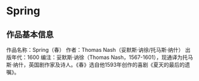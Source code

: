 # Spring

## 作品基本信息

作品名称：Spring（春）
作者：Thomas Nash（妥默斯·讷徐/托马斯·纳什）
出版年代：1600
编注：妥默斯·讷徐（Thomas Nash，1567-1601），现通译为托马斯·纳什，英国剧作家及诗人。《春》选自他1593年创作的喜剧《夏天的最后的遗嘱》。

## 